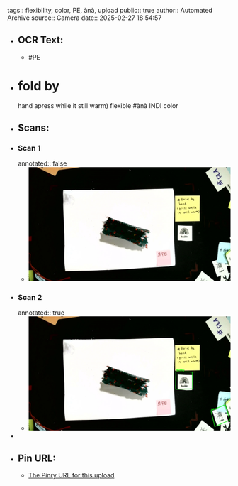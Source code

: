 tags:: flexibility, color, PE, ànà, upload
public:: true
author:: Automated Archive
source:: Camera
date:: 2025-02-27 18:54:57

- ## OCR Text:
	- #PE
- # fold by
   hand
   apress while
   it still warm)
   flexible
   #ànà
   INDI
   color
- ## Scans:
- ### Scan 1
  annotated:: false
	- ![./assets/scans/2025-02-27T18-54-57-0935.jpg](./assets/scans/2025-02-27T18-54-57-0935.jpg)
- ### Scan 2
  annotated:: true
	- ![./assets/scans/2025-02-27T18-54-57-1133.jpg](./assets/scans/2025-02-27T18-54-57-1133.jpg)
-
- ## Pin URL:
	- [The Pinry URL for this upload](https://pinry.petau.net/pins/222/)